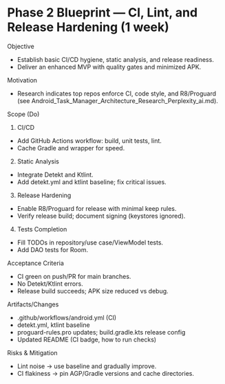 # Phase 2 Blueprint — CI, Lint, and Release Hardening (1 week)

Objective
- Establish basic CI/CD hygiene, static analysis, and release readiness.
- Deliver an enhanced MVP with quality gates and minimized APK.

Motivation
- Research indicates top repos enforce CI, code style, and R8/Proguard (see Android_Task_Manager_Architecture_Research_Perplexity_ai.md).

Scope (Do)
1) CI/CD
- Add GitHub Actions workflow: build, unit tests, lint.
- Cache Gradle and wrapper for speed.

2) Static Analysis
- Integrate Detekt and Ktlint.
- Add detekt.yml and ktlint baseline; fix critical issues.

3) Release Hardening
- Enable R8/Proguard for release with minimal keep rules.
- Verify release build; document signing (keystores ignored).

4) Tests Completion
- Fill TODOs in repository/use case/ViewModel tests.
- Add DAO tests for Room.

Acceptance Criteria
- CI green on push/PR for main branches.
- No Detekt/Ktlint errors.
- Release build succeeds; APK size reduced vs debug.

Artifacts/Changes
- .github/workflows/android.yml (CI)
- detekt.yml, ktlint baseline
- proguard-rules.pro updates; build.gradle.kts release config
- Updated README (CI badge, how to run checks)

Risks & Mitigation
- Lint noise → use baseline and gradually improve.
- CI flakiness → pin AGP/Gradle versions and cache directories.
